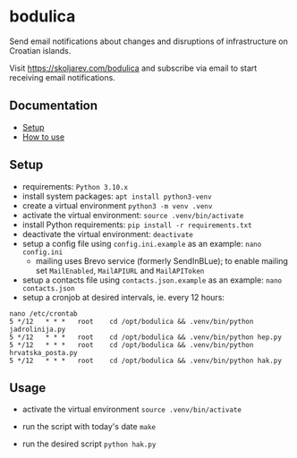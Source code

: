 # bodulica

Send email notifications about changes and disruptions of infrastructure on Croatian islands.

Visit https://skoljarev.com/bodulica and subscribe via email to start receiving email notifications.

## Documentation

- [Setup](#setup)
- [How to use](#usage)

## Setup

- requirements: `Python 3.10.x`
- install system packages: `apt install python3-venv`
- create a virtual environment `python3 -m venv .venv`
- activate the virtual environment: `source .venv/bin/activate`
- install Python requirements: `pip install -r requirements.txt`
- deactivate the virtual environment: `deactivate`
- setup a config file using `config.ini.example` as an example: `nano config.ini`
  - mailing uses Brevo service (formerly SendInBLue); to enable mailing set `MailEnabled`, `MailAPIURL` and `MailAPIToken`
- setup a contacts file using `contacts.json.example` as an example: `nano contacts.json`
- setup a cronjob at desired intervals, ie. every 12 hours:
```
nano /etc/crontab
5 */12   * * *   root    cd /opt/bodulica && .venv/bin/python jadrolinija.py
5 */12   * * *   root    cd /opt/bodulica && .venv/bin/python hep.py
5 */12   * * *   root    cd /opt/bodulica && .venv/bin/python hrvatska_posta.py
5 */12   * * *   root    cd /opt/bodulica && .venv/bin/python hak.py
```

## Usage
- activate the virtual environment
`source .venv/bin/activate`

- run the script with today's date
`make`

- run the desired script
`python hak.py`
